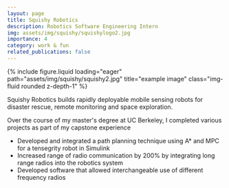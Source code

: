 ```yaml
---
layout: page
title: Squishy Robotics
description: Robotics Software Engineering Intern
img: assets/img/squishy/squishylogo2.jpg
importance: 4
category: work & fun
related_publications: false
---
```


<div class="row">
    <div class="col-sm mt-3 mt-md-0">
        {% include figure.liquid loading="eager" path="assets/img/squishy/squishy2.jpg" title="example image" class="img-fluid rounded z-depth-1" %}
    </div>
</div>
<div class="caption">
</div>


Squishy Robotics builds rapidly deployable mobile sensing robots for disaster rescue, remote monitoring and space exploration.

Over the course of my master's degree at UC Berkeley, I completed various projects as part of my capstone experience
- Developed and integrated a path planning technique using A* and MPC for a tensegrity robot in Simulink
- Increased range of radio communication by 200% by integrating long range radios into the robotics system 
- Developed software that allowed interchangeable use of different frequency radios